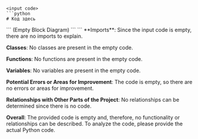 ```
<input code>
```python
# Код здесь
```
<algorithm>
```
(Empty Block Diagram)
```
<explanation>
```
**Imports**:  Since the input code is empty, there are no imports to explain.

**Classes**: No classes are present in the empty code.

**Functions**: No functions are present in the empty code.

**Variables**: No variables are present in the empty code.

**Potential Errors or Areas for Improvement**:  The code is empty, so there are no errors or areas for improvement.

**Relationships with Other Parts of the Project**:  No relationships can be determined since there is no code.


**Overall**: The provided code is empty and, therefore, no functionality or relationships can be described.  To analyze the code, please provide the actual Python code.